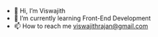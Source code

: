 - 👋 Hi, I’m Viswajith
- 🌱 I’m currently learning Front-End Development
- 📫 How to reach me  [viswajithrajan@gmail.com](viswajithrajan@gmail.com)

<!---
Viswajith27/Viswajith27 is a ✨ special ✨ repository because its `README.md` (this file) appears on your GitHub profile.
You can click the Preview link to take a look at your changes.
--->
